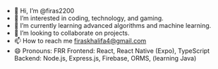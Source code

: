 - 👋 Hi, I’m @firas2200
- 👀 I’m interested in coding, technology, and gaming.
- 🌱 I’m currently learning advanced algorithms and machine learning.
- 💞️ I’m looking to collaborate on projects.
- 📫 How to reach me firaskhalifa4@gmail.com
- 😄 Pronouns: FRR
  Frontend: React, React Native (Expo), TypeScript
Backend: Node.js, Express.js, Firebase, ORMS, (learning Java)

<!---
firas2200/firas2200 is a ✨ special ✨ repository because its `README.md` (this file) appears on your GitHub profile.
You can click the Preview link to take a look at your changes.
--->
